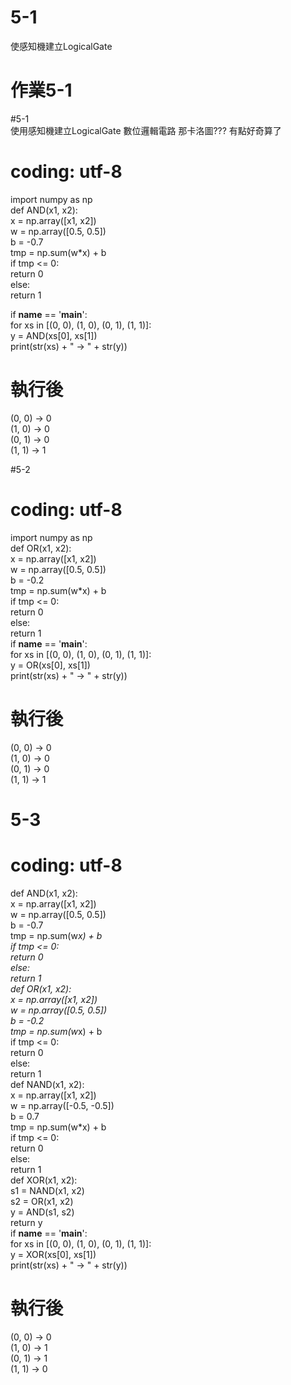 # 5-1  
使感知機建立LogicalGate 
# 作業5-1  
#5-1  
使用感知機建立LogicalGate 數位邏輯電路 那卡洛圖??? 有點好奇算了   
# coding: utf-8  
import numpy as np  
def AND(x1, x2):   
x = np.array([x1, x2])  
w = np.array([0.5, 0.5])  
b = -0.7  
tmp = np.sum(w*x) + b  
if tmp <= 0:  
 return 0  
 else:  
 return 1  

if __name__ == '__main__':  
    for xs in [(0, 0), (1, 0), (0, 1), (1, 1)]:  
        y = AND(xs[0], xs[1])  
        print(str(xs) + " -> " + str(y))  
 # 執行後      
(0, 0) -> 0  
(1, 0) -> 0  
(0, 1) -> 0  
(1, 1) -> 1  

#5-2
# coding: utf-8  
import numpy as np  
def OR(x1, x2):  
    x = np.array([x1, x2])  
    w = np.array([0.5, 0.5])  
    b = -0.2  
    tmp = np.sum(w*x) + b  
    if tmp <= 0:  
        return 0  
    else:  
        return 1  
if __name__ == '__main__':  
    for xs in [(0, 0), (1, 0), (0, 1), (1, 1)]:  
        y = OR(xs[0], xs[1])  
        print(str(xs) + " -> " + str(y))  
 # 執行後     
(0, 0) -> 0  
(1, 0) -> 0   
(0, 1) -> 0  
(1, 1) -> 1   
# 5-3  
# coding: utf-8  
def AND(x1, x2):  
    x = np.array([x1, x2])  
    w = np.array([0.5, 0.5])  
    b = -0.7  
    tmp = np.sum(w*x) + b  
    if tmp <= 0:  
        return 0  
    else:  
        return 1  
def OR(x1, x2):  
    x = np.array([x1, x2])  
    w = np.array([0.5, 0.5])  
    b = -0.2  
    tmp = np.sum(w*x) + b  
    if tmp <= 0:  
        return 0  
    else:  
        return 1  
def NAND(x1, x2):  
    x = np.array([x1, x2])  
    w = np.array([-0.5, -0.5])  
    b = 0.7  
    tmp = np.sum(w*x) + b  
    if tmp <= 0:  
        return 0  
    else:  
        return 1  
def XOR(x1, x2):  
    s1 = NAND(x1, x2)  
    s2 = OR(x1, x2)  
    y = AND(s1, s2)  
    return y  
if __name__ == '__main__':  
    for xs in [(0, 0), (1, 0), (0, 1), (1, 1)]:  
        y = XOR(xs[0], xs[1])  
        print(str(xs) + " -> " + str(y))     
        
# 執行後  
(0, 0) -> 0  
(1, 0) -> 1  
(0, 1) -> 1  
(1, 1) -> 0  
